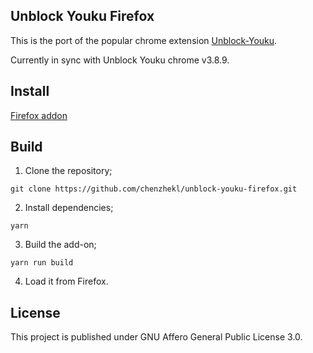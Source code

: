 ## Unblock Youku Firefox

This is the port of the popular chrome extension [Unblock-Youku](https://github.com/uku/Unblock-Youku).

Currently in sync with Unblock Youku chrome v3.8.9.

## Install

[Firefox addon](https://addons.mozilla.org/en-US/firefox/addon/unblock-youku-firefox/)

## Build

1.  Clone the repository;

```
git clone https://github.com/chenzhekl/unblock-youku-firefox.git
```

2.  Install dependencies;

```
yarn
```

3.  Build the add-on;

```
yarn run build
```

4.  Load it from Firefox.

## License

This project is published under GNU Affero General Public License 3.0.
